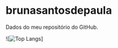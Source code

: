 # brunasantosdepaula
Dados do meu repositório do GitHub.

![![Top Langs](https://github-readme-stats.vercel.app/api/top-langs/?username=BrunaAdmComp&layout=compact)]
